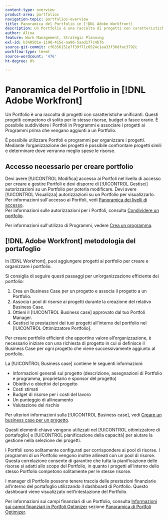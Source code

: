 ```yaml
---
content-type: overview
product-area: portfolios
navigation-topic: portfolios-overview
title: Panoramica del Portfolio in [!DNL Adobe Workfront]
description: Un Portfolio è una raccolta di progetti con caratteristiche unificanti. Questi progetti competono di solito per le stesse risorse, budget o fasce orarie. È possibile suddividere i Portfoli in Programmi e associare i progetti ai Programmi prima che vengano aggiunti a un Portfolio.
author: Alina
feature: Work Management, Strategic Planning
exl-id: b340501e-1190-415e-aa96-5aad177c4b7b
source-git-commit: cf6356151e7f39f71c0524c1aa33f36dfac3792c
workflow-type: tm+mt
source-wordcount: '476'
ht-degree: 0%

---
```


# Panoramica del Portfolio in [!DNL Adobe Workfront]

Un Portfolio è una raccolta di progetti con caratteristiche unificanti. Questi progetti competono di solito per le stesse risorse, budget o fasce orarie. È possibile suddividere i Portfoli in Programmi e associare i progetti ai Programmi prima che vengano aggiunti a un Portfolio.

È possibile utilizzare Portfoli e programmi per organizzare i progetti. Mediante l’organizzazione dei progetti è possibile confrontare progetti simili e determinare dove verranno meglio spese le risorse.

## Accesso necessario per creare portfolio

Devi avere [!UICONTROL Modifica] accesso ai Portfoli nel livello di accesso per creare e gestire Portfoli e devi disporre di [!UICONTROL Gestisci] autorizzazioni su un Portfolio per poterla modificare. Devi avere [!UICONTROL Visualizza] autorizzazioni su un Portfolio per visualizzarlo.\
Per informazioni sull&#39;accesso ai Portfoli, vedi [Panoramica dei livelli di accesso](../../../administration-and-setup/add-users/access-levels-and-object-permissions/access-levels-overview.md).\
Per informazioni sulle autorizzazioni per i Portfoli, consulta [Condividere un portfolio](../../../workfront-basics/grant-and-request-access-to-objects/share-a-portfolio..md).

Per informazioni sull&#39;utilizzo di Programmi, vedere [Crea un programma](../../../manage-work/portfolios/create-and-manage-programs/create-program.md).

## [!DNL Adobe Workfront] metodologia del portafoglio

In [!DNL Workfront], puoi aggiungere progetti ai portfolio per creare e organizzare i portfolio.

Si consiglia di seguire questi passaggi per un’organizzazione efficiente dei portfolio:

1. Crea un Business Case per un progetto e associa il progetto a un Portfolio.
1. Associa i pool di risorse ai progetti durante la creazione del relativo Business Case.
1. Ottieni il [!UICONTROL Business case] approvato dal tuo Portfoli Manager.
1. Gestisci le prestazioni dei tuoi progetti all’interno del portfolio nel [!UICONTROL Ottimizzatore Portfolio].

Per creare portfolio efficienti che apportino valore all’organizzazione, è necessario iniziare con una richiesta di progetto in cui si definisce il Business Case per ogni progetto che viene successivamente aggiunto al portfolio.

La [!UICONTROL Business case] contiene le seguenti informazioni:

* Informazioni generali sul progetto (descrizione, assegnazioni di Portfolio e programma, proprietario e sponsor del progetto)
* Obiettivi o obiettivi del progetto
* Costi stimati
* Budget di risorse per i costi del lavoro
* Un punteggio di allineamento
* Valutazione del rischio

Per ulteriori informazioni sulla [!UICONTROL Business case], vedi [Creare un business case per un progetto](../../../manage-work/projects/define-a-business-case/create-business-case.md).

Questi elementi chiave vengono utilizzati nel [!UICONTROL ottimizzatore di portafoglio] e [!UICONTROL pianificazione della capacità] per aiutare la gestione nella selezione dei progetti.

I Portfoli sono solitamente configurati per corrispondere ai pool di risorse. I programmi di un Portfolio vengono inoltre allineati con un pool di risorse. Questa correlazione consente di garantire che tutta la pianificazione delle risorse si adatti allo scopo del Portfolio, in quanto i progetti all’interno dello stesso Portfolio competono solitamente per le stesse risorse.

I manager di Portfolio possono tenere traccia delle prestazioni finanziarie all&#39;interno del portafoglio utilizzando il dashboard di Portfolio. Questo dashboard viene visualizzato nell&#39;intestazione del Portfolio.

Per informazioni sui campi finanziari di un Portfolio, consulta [Informazioni sui campi finanziari in Portfoli Optimizer](../../../manage-work/portfolios/portfolio-optimizer/portfolio-optimizer-overview.md#financial-fieds-subsection) sezione [Panoramica di Portfoli Optimizer](../../../manage-work/portfolios/portfolio-optimizer/portfolio-optimizer-overview.md).
